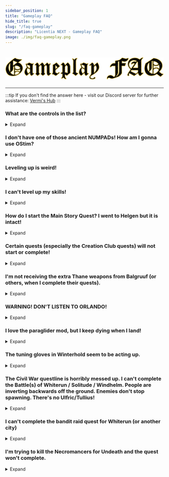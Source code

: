 ```yaml
---
sidebar_position: 1
title: "Gameplay FAQ"
hide_title: true
slug: "/faq-gameplay"
description: "Licentia NEXT - Gameplay FAQ"
image: ./img/faq-gameplay.png
---
```


# ![Gameplay FAQ](./img/faq-gameplay.png)

---

:::tip
If you don't find the answer here - visit our Discord server for further assistance:
[Vermi's Hub](https://discord.gg/vermishub)
:::

### What are the controls in the list?
<details>
  <summary>Expand</summary>

At any point in the game, you can press `F11` to open the controls menu. This will show you all the controls for the game, including those added by mods. You can also find the controls in the `MCM` for each mod that adds specific controls.
</details>

### I don't have one of those ancient NUMPADs! How am I gonna use OStim?
<details>
  <summary>Expand</summary>

The _OStim_ controls can be remapped in the `MCM` for that mod. It may be difficult to find enough free keys without a NUMPAD thoug.
</details>

### Leveling up is weird!
<details>
  <summary>Expand</summary>

The prompt to level up your skills will appear after you level up. 

**Not working?** The `Uncapper` preset prevents skills from leveling beyond your level +18, to a maximum of twice your level. If your skill won't go up any further, try gaining a level!

**Skill not leveling up upon reading a skill book?** Make sure you're not at the cap, then check for any debuffs to skill gain on your magic effects tab. Take care of those, then try again.
</details>

### I can't level up my skills!
<details>
  <summary>Expand</summary>

This is due to a _Static Skill Leveling_ conflict. If you have _any_ effect on your character that either reduces or increases Skill XP by any amount, the point distribution will seem to work, but nothing will actually increase in the Statistics menu. This will also prevent Skill Books from increasing Skills. Most commonly this is due to XP penalties from survival-related debuffs, so before leveling up, make certain you take care of all your physical needs. You might also want to verify that you apply your Skill Points only when all similar effects are inactive. If you have made certain of this and still can't get Skill Points, ensure that you are not at the Skill Cap for your race. The cap can be identified in the Statistics menu as a red or gold bar above the name of the skill. If you wish to level these further, you will need to gain more Character Levels.
</details>

### How do I start the Main Story Quest? I went to Helgen but it is intact!
<details>
  <summary>Expand</summary>

This mod uses _Alternate Perspective_, in which you can observe and walk through Helgen's destruction as a neutral bystander. To witness Alduin's first attack in centuries, travel to Helgen and choose the "Rent A Room (Start Intro)" option. Then sleep in the bed that the innkeeper offers you for at least one hour. The intro will begin as soon as you step outside. Bear in mind it is important to complete this step relatively early as many later quest stages rely on it. See the question below.
</details>

### Certain quests (especially the Creation Club quests) will not start or complete!
<details>
  <summary>Expand</summary>

A lot of quest stages in later quests are directly reliant on **ALL** the quest triggers -- including event, interaction, and location-based triggers -- being activated during the intro sequence in which Alduin destroys Helgen. If you are finding that Uthgerd will not brawl with you, Ysolda will not ask you for the mammoth tusk, you can't talk to the Creation Club pets, or _Saints and Seducers_ NPCs are not responding, go back and do Helgen. I am also extremely skeptical of all starts which skip this part of the game, including the "Dragonborn" start from the dragon statue in the opening room as well as the "Skip Intro" start in the Helgen Inn's basement.
</details>

### I'm not receiving the extra Thane weapons from Balgruuf (or others, when I complete their quests).
<details>
  <summary>Expand</summary>

These quests are all on a rather buggy time delay. I don't know why, but this has been confirmed with multiple user reports, and it happens in clean game with LOTD and just its patches. If you want to receive all the Thane weapons legitimately, do not delay in completing their quests. For Balgruuf, do Helgen almost from the beginning of the game and complete everything up through Mimilnur (the first dragon attack) as soon as you can. Otherwise you won't get them. For the other Thane quests, don't mess around after you start them. Complete them and get the weapons - otherwise you will have to console them in.
</details>

### WARNING! DON'T LISTEN TO ORLANDO!
<details>
  <summary>Expand</summary>

Upon entering a certain inn, you will be given the option to stab a certain Vigilant of Stendarr with a Needle. **DO NOT DO THIS.** This is basically a means by which veterans to the `VIGILANT` mod can skip 3/4 of the mod to get to the fun stuff at the end. You will be _extremely_ underpowered and _utterly_ clueless as to what is going on if you do this. **SO DON'T DO IT!!** No, there is no way back. You will have to load from before you did what the obviously evil dude told you to do.
</details>

### I love the paraglider mod, but I keep dying when I land!
<details>
  <summary>Expand</summary>

Known bug I'm afraid, I guess it doesn't always perfectly detect the landing event. To prevent this, just make sure you always close and reopen the paraglider right before you land. And, of course, always save before you jump!
</details>

### The tuning gloves in Winterhold seem to be acting up.
<details>
  <summary>Expand</summary>

Try removing them and equipping them in between attempts. I dunno either, man.
</details>

### The Civil War questline is horribly messed up. I can't complete the Battle(s) of Whiterun / Solitude / Windhelm. People are inverting backwards off the ground. Enemies don't stop spawning. There's no Ulfric/Tullius!
<details>
  <summary>Expand</summary>

The _Civil War_ questline is incredibly broken even in vanilla Skyrim partially due to the large actor count and infinitely spawning enemies. Pile on CGO scripting all attack patterns and animations and Ultimate Dodge scripting all movement and you have a recipe for disaster. Even if you do manage to complete it, countless other quests will be broken due to destroyed buildings / dead NPCs / flagged variables. **It's recommended that you complete this questchain near the very end of your playthrough**, if at all. If you choose to do so, I recommend keeping the following things in mind:

1. Infinite enemy spawns are based around the destructible barricades. Hit them three times with a weapon or Destruction spell to destroy them and stop spawns in that area.
2. The above does not always work. If you find enemies never stop spawning, _sprint_ to the capitol building of the city you are attempting to reclaim (Dragonsreach, Castle Dour, etc) and make your way inside.
3. The conclusion of the Battle for Whiterun / Solitude / Windhelm is triggered by entering this capitol building.
4. You do not need to escort Ulfric, Galmar, Tullius, Likke or anyone else all the way to the capitol building. Sometimes they won't even spawn when you enter the city! Merely entering it yourself is enough. Just as followers appear beside you, so will the faction leaders.
5. Enjoy the rest of your horribly broken playthrough :finnadie:
</details>

### I can't complete the bandit raid quest for Whiterun (or another city)
<details>
  <summary>Expand</summary>

The Quest Objective to keep the Guard Captain alive is **optional** and he is extremely weak. Most likely he will die. You can still complete the quest if he does, you will just not receive any reward from the city (which is a worthless reward not worth the work IMO).
</details>

### I'm trying to kill the Necromancers for Undeath and the quest won't complete.
<details>
  <summary>Expand</summary>

Yeah, this is just a buggy part of this mod, at least when included in a large modlist like this. After clearing the ritual site, try opening console and typing `killall`. That should clear the quest. If that doesn't work, highlight the dead Necromancers and type `resurrect` followed by `killall`. If this STILL doesn't work, you will probably have to repeat this portion until it does.
</details>